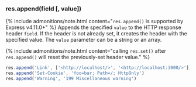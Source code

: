 <h3 id='res.append'>res.append(field [, value])</h3>

{% include admonitions/note.html content="`res.append()` is supported by Express v4.11.0+" %}
Appends the specified `value` to the HTTP response header `field`.  If the header is not already set,
it creates the header with the specified value.  The `value` parameter can be a string or an array.

{% include admonitions/note.html content="calling `res.set()` after `res.append()` will reset the previously-set header value." %}

```js
res.append('Link', ['<http://localhost/>', '<http://localhost:3000/>'])
res.append('Set-Cookie', 'foo=bar; Path=/; HttpOnly')
res.append('Warning', '199 Miscellaneous warning')
```
